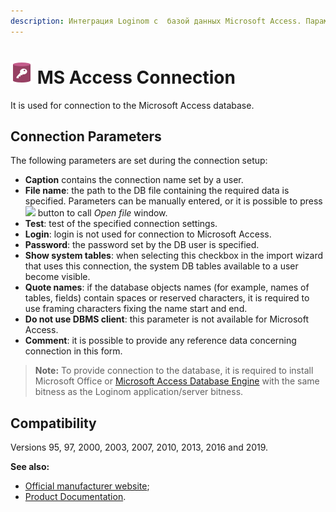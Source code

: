 ```yaml
---
description: Интеграция Loginom с  базой данных Microsoft Access. Параметры подключения. Совместимость.
---
```

# ![ ](./../../../images/icons/common/data-sources/db-msaccess_default.svg) MS Access Connection

It is used for connection to the Microsoft Access database.

## Connection Parameters

The following parameters are set during the connection setup:

* **Caption** contains the connection name set by a user.
* **File name**: the path to the DB file containing the required data is specified. Parameters can be manually entered, or it is possible to press ![ ](./../../../images/extjs-theme/form/open-trigger/open-trigger_default.svg) button to call *Open file* window.
* **Test**: test of the specified connection settings.
* **Login**: login is not used for connection to Microsoft Access.
* **Password**: the password set by the DB user is specified.
* **Show system tables**: when selecting this checkbox in the import wizard that uses this connection, the system DB tables available to a user become visible.
* **Quote names**: if the database objects names (for example, names of tables, fields) contain spaces or reserved characters, it is required to use framing characters fixing the name start and end.
* **Do not use DBMS client**: this parameter is not available for Microsoft Access.
* **Comment**: it is possible to provide any reference data concerning connection in this form.

> **Note:** To provide connection to the database, it is required to install Microsoft Office or [Microsoft Access Database Engine](https://www.microsoft.com/en-us/download/details.aspx?id=13255) with the same bitness as the Loginom application/server bitness.

## Compatibility

Versions 95, 97, 2000, 2003, 2007, 2010, 2013, 2016 and 2019.

**See also:**

* [Official manufacturer website](https://www.microsoft.com/ru-ru);
* [Product Documentation](https://docs.microsoft.com/ru-ru/).
